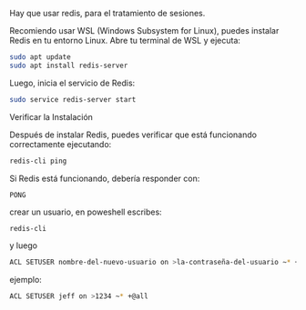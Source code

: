 Hay que usar redis, para el tratamiento de sesiones.

Recomiendo usar WSL (Windows Subsystem for Linux), puedes instalar Redis en tu entorno Linux. Abre tu terminal de WSL y ejecuta:

```bash
sudo apt update
sudo apt install redis-server
```

Luego, inicia el servicio de Redis:

```bash
sudo service redis-server start
```

Verificar la Instalación

Después de instalar Redis, puedes verificar que está funcionando correctamente ejecutando:

```bash
redis-cli ping
```

Si Redis está funcionando, debería responder con:

```
PONG
```

crear un usuario, en poweshell escribes:

```bash
redis-cli
```

y luego

```bash
ACL SETUSER nombre-del-nuevo-usuario on >la-contraseña-del-usuario ~* +@all
```
ejemplo:
```bash
ACL SETUSER jeff on >1234 ~* +@all
```